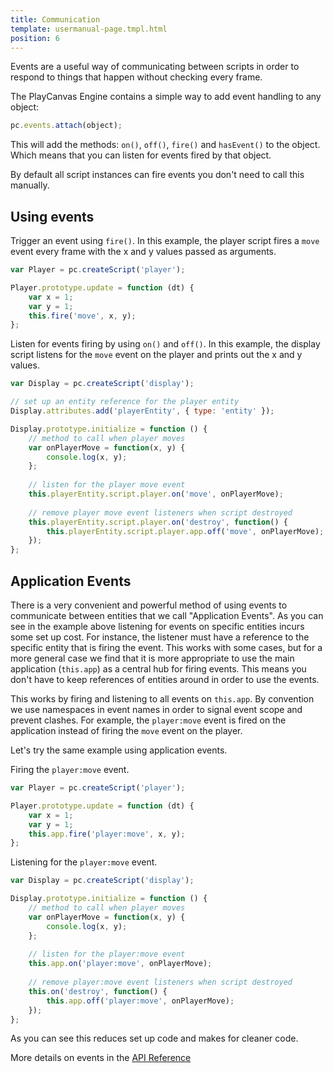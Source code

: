```yaml
---
title: Communication
template: usermanual-page.tmpl.html
position: 6
---
```


Events are a useful way of communicating between scripts in order to respond to things that happen without checking every frame.

The PlayCanvas Engine contains a simple way to add event handling to any object:

```javascript
pc.events.attach(object);
```

This will add the methods: `on()`, `off()`, `fire()` and `hasEvent()` to the object. Which means that you can listen for events fired by that object.

By default all script instances can fire events you don't need to call this manually.

## Using events

Trigger an event using `fire()`. In this example, the player script fires a `move` event every frame with the x and y values passed as arguments.

```javascript
var Player = pc.createScript('player');

Player.prototype.update = function (dt) {
    var x = 1;
    var y = 1;
    this.fire('move', x, y);
};
```

Listen for events firing by using `on()` and `off()`. In this example, the display script listens for the `move` event on the player and prints out the x and y values.

```javascript
var Display = pc.createScript('display');

// set up an entity reference for the player entity
Display.attributes.add('playerEntity', { type: 'entity' });

Display.prototype.initialize = function () {
    // method to call when player moves
    var onPlayerMove = function(x, y) {
        console.log(x, y);
    };
    
    // listen for the player move event
    this.playerEntity.script.player.on('move', onPlayerMove);
    
    // remove player move event listeners when script destroyed
    this.playerEntity.script.player.on('destroy', function() {
        this.playerEntity.script.player.app.off('move', onPlayerMove);
    });
};
```

## Application Events

There is a very convenient and powerful method of using events to communicate between entities that we call "Application Events". As you can see in the example above listening for events on specific entities incurs some set up cost. For instance, the listener must have a reference to the specific entity that is firing the event. This works with some cases, but for a more general case we find that it is more appropriate to use the main application (`this.app`) as a central hub for firing events. This means you don't have to keep references of entities around in order to use the events.

This works by firing and listening to all events on `this.app`. By convention we use namespaces in event names in order to signal event scope and prevent clashes. For example, the `player:move` event is fired on the application instead of firing the `move` event on the player.

Let's try the same example using application events.

Firing the `player:move` event.

```javascript
var Player = pc.createScript('player');

Player.prototype.update = function (dt) {
    var x = 1;
    var y = 1;
    this.app.fire('player:move', x, y);
};
```

Listening for the `player:move` event.

```javascript
var Display = pc.createScript('display');

Display.prototype.initialize = function () {
    // method to call when player moves
    var onPlayerMove = function(x, y) {
        console.log(x, y);
    };
    
    // listen for the player:move event
    this.app.on('player:move', onPlayerMove);
    
    // remove player:move event listeners when script destroyed
    this.on('destroy', function() {
        this.app.off('player:move', onPlayerMove);
    });
};
```

As you can see this reduces set up code and makes for cleaner code.

More details on events in the [API Reference][1]

[1]: http://developer.playcanvas.com/en/api/pc.EventHandler.html
